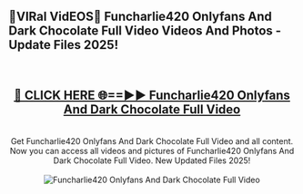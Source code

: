 <h2>🔴VIRal VidEOS🔴 Funcharlie420 Onlyfans And Dark Chocolate Full Video Videos And Photos - Update Files 2025!</h2>
<br>
<div align="center">
<h2><a href="https://virallinks.top/odZfE0" rel="nofollow">🔴 CLICK HERE 🌐==►► Funcharlie420 Onlyfans And Dark Chocolate Full Video</a></h2>
<br>
Get Funcharlie420 Onlyfans And Dark Chocolate Full Video and all content. Now you can access all videos and pictures of Funcharlie420 Onlyfans And Dark Chocolate Full Video. New Updated Files 2025!
<br>
<br>
<a href="https://virallinks.top/odZfE0" rel="nofollow" data-target="animated-image.originalLink"><img src="https://i.imgur.com/dJHk4Zq.gif)" alt="Funcharlie420 Onlyfans And Dark Chocolate Full Video" style="max-width: 100%; display: inline-block;" data-target="animated-image.originalImage"></a>
</div>
<br>
